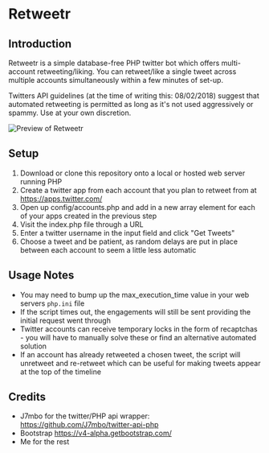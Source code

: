 # Retweetr

## Introduction
Retweetr is a simple database-free PHP twitter bot which offers multi-account retweeting/liking. You can retweet/like a single tweet across multiple accounts simultaneously within a few minutes of set-up. 

Twitters API guidelines (at the time of writing this: 08/02/2018) suggest that automated retweeting is permitted as long as it's not used aggressively or spammy. Use at your own discretion.

![Preview of Retweetr](https://i.imgur.com/Bf1ww9Q.png)

## Setup
1. Download or clone this repository onto a local or hosted web server running PHP
2. Create a twitter app from each account that you plan to retweet from at https://apps.twitter.com/
3. Open up config/accounts.php and add in a new array element for each of your apps created in the previous step
4. Visit the index.php file through a URL
5. Enter a twitter username in the input field and click "Get Tweets"
6. Choose a tweet and be patient, as random delays are put in place between each account to seem a little less automatic

## Usage Notes
* You may need to bump up the max_execution_time value in your web servers `php.ini` file
* If the script times out, the engagements will still be sent providing the initial request went through
* Twitter accounts can receive temporary locks in the form of recaptchas - you will have to manually solve these or find an alternative automated solution
* If an account has already retweeted a chosen tweet, the script will unretweet and re-retweet which can be useful for making tweets appear at the top of the timeline

## Credits
* J7mbo for the twitter/PHP api wrapper: https://github.com/J7mbo/twitter-api-php
* Bootstrap https://v4-alpha.getbootstrap.com/
* Me for the rest
